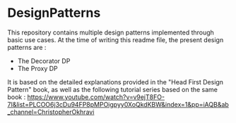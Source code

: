 # DesignPatterns

This repository contains multiple design patterns implemented through basic use cases. At the time of writing this readme file, the present design patterns are :

* The Decorator DP
* The Proxy DP

It is based on the detailed explanations provided in the "Head First Design Pattern" book, as well as the following tutorial series based on the same book : 
https://www.youtube.com/watch?v=v9ejT8FO-7I&list=PLCOO6j3cDu94FP8pMPOigpyy0XoQkdKBW&index=1&pp=iAQB&ab_channel=ChristopherOkhravi
